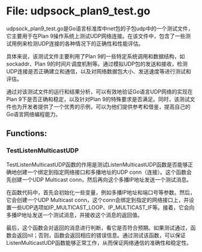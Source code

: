 # File: udpsock_plan9_test.go

udpsock_plan9_test.go是Go语言标准库中net包的子包udp中的一个测试文件，它主要用于在Plan 9操作系统上测试UDP网络连接。在该文件中，包含了一些测试用例来检测UDP连接的各种情况下的正确性和性能评估。

具体来说，该测试文件主要利用了Plan 9的一些特定系统调用和数据结构，如sockaddr、Plan 9的时间片调度机制等。通过模拟UDP包的发送和接收，检测UDP连接是否正确建立和通信，以及对网络数据包大小、发送速度等进行测试和评估。

通过对该测试文件的运行和结果分析，可以有效地验证Go语言UDP网络的实现在Plan 9下是否正确和稳定，以及针对Plan 9的特殊要求是否满足。同时，该测试文件也为开发者提供了一个优秀的示例，可以为他们提供参考和借鉴，提高自己的Go语言网络编程能力。

## Functions:

### TestListenMulticastUDP

TestListenMulticastUDP函数的作用是测试ListenMulticastUDP函数是否能够正确地创建一个绑定到指定网络接口和多播地址的UDP conn（连接）。这个函数会先创建一个UDP Multicast conn，然后再向这个多播IP地址发送一个测试消息。

在函数代码中，首先会初始化一些变量，例如多播IP地址和端口号等参数。然后，它会创建一个UDP Multicast conn，这个conn会绑定到指定的网络接口上，并设置一些UDP选项如IP_MULTICAST_LOOP、IP_MULTICAST_IF等。接着，它会向多播IP地址发送一个测试消息，并接收这个消息的返回值。

最后，这个函数会对返回的消息进行判断，看它是否符合预期。如果测试通过，函数会返回nil；否则，函数会返回相应的错误信息。通过测试该函数，可以保证ListenMulticastUDP函数能够正常工作，从而保证网络通信的准确性和稳定性。



